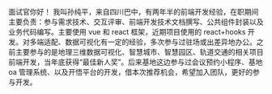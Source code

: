 面试官你好！
我叫孙纯平，来自四川巴中，有两年半的前端开发经验，在职期间主要负责：参与需求技术、交互评审、前端开发技术文档撰写、公共组件封装以及业务代码编写。主要使用 vue 和 react 框架，近期项目使用的 react+hooks 开发。对多端适配、数据可视化有一定的经验，多次参与过驻场或出差异地办公。之前主要参与的是地理三维数据可视化、智慧城市、智慧园区、轨道交通的相关项目前端开发，当年底获得“最佳新人奖”。后来基地这边参与过会议预约小程序、基地 oa 管理系统、以及开悟平台的开发，借本次推荐机会，希望加入团队，更好的参与开发。
